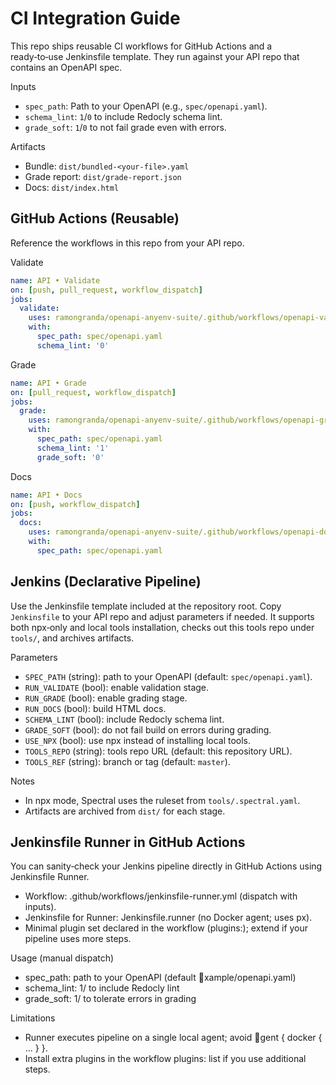# CI Integration Guide

This repo ships reusable CI workflows for GitHub Actions and a ready‑to‑use Jenkinsfile template. They run against your API repo that contains an OpenAPI spec.

Inputs

- `spec_path`: Path to your OpenAPI (e.g., `spec/openapi.yaml`).
- `schema_lint`: `1`/`0` to include Redocly schema lint.
- `grade_soft`: `1`/`0` to not fail grade even with errors.

Artifacts

- Bundle: `dist/bundled-<your-file>.yaml`
- Grade report: `dist/grade-report.json`
- Docs: `dist/index.html`

## GitHub Actions (Reusable)

Reference the workflows in this repo from your API repo.

Validate

```yaml
name: API • Validate
on: [push, pull_request, workflow_dispatch]
jobs:
  validate:
    uses: ramongranda/openapi-anyenv-suite/.github/workflows/openapi-validate.yml@master
    with:
      spec_path: spec/openapi.yaml
      schema_lint: '0'
```

Grade

```yaml
name: API • Grade
on: [pull_request, workflow_dispatch]
jobs:
  grade:
    uses: ramongranda/openapi-anyenv-suite/.github/workflows/openapi-grade.yml@master
    with:
      spec_path: spec/openapi.yaml
      schema_lint: '1'
      grade_soft: '0'
```

Docs

```yaml
name: API • Docs
on: [push, workflow_dispatch]
jobs:
  docs:
    uses: ramongranda/openapi-anyenv-suite/.github/workflows/openapi-docs.yml@master
    with:
      spec_path: spec/openapi.yaml
```

## Jenkins (Declarative Pipeline)
Use the Jenkinsfile template included at the repository root. Copy `Jenkinsfile` to your API repo and adjust parameters if needed. It supports both npx‑only and local tools installation, checks out this tools repo under `tools/`, and archives artifacts.

Parameters
- `SPEC_PATH` (string): path to your OpenAPI (default: `spec/openapi.yaml`).
- `RUN_VALIDATE` (bool): enable validation stage.
- `RUN_GRADE` (bool): enable grading stage.
- `RUN_DOCS` (bool): build HTML docs.
- `SCHEMA_LINT` (bool): include Redocly schema lint.
- `GRADE_SOFT` (bool): do not fail build on errors during grading.
- `USE_NPX` (bool): use npx instead of installing local tools.
- `TOOLS_REPO` (string): tools repo URL (default: this repository URL).
- `TOOLS_REF` (string): branch or tag (default: `master`).

Notes
- In npx mode, Spectral uses the ruleset from `tools/.spectral.yaml`.
- Artifacts are archived from `dist/` for each stage.

## Jenkinsfile Runner in GitHub Actions

You can sanity‑check your Jenkins pipeline directly in GitHub Actions using Jenkinsfile Runner.

- Workflow: .github/workflows/jenkinsfile-runner.yml (dispatch with inputs).
- Jenkinsfile for Runner: Jenkinsfile.runner (no Docker agent; uses 
px).
- Minimal plugin set declared in the workflow (plugins:); extend if your pipeline uses more steps.

Usage (manual dispatch)
- spec_path: path to your OpenAPI (default xample/openapi.yaml)
- schema_lint: 1/  to include Redocly lint
- grade_soft: 1/  to tolerate errors in grading

Limitations
- Runner executes pipeline on a single local agent; avoid gent { docker { ... } }.
- Install extra plugins in the workflow plugins: list if you use additional steps.